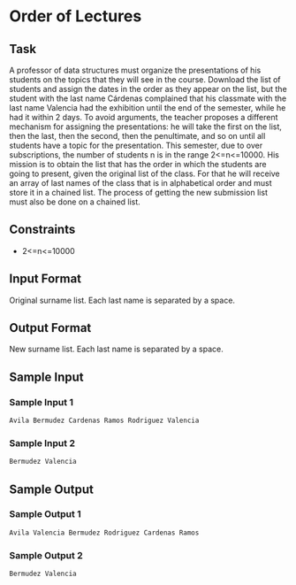 # Order of Lectures

## Task

A professor of data structures must organize the presentations of his students 
on the topics that they will see in the course. Download the list of students 
and assign the dates in the order as they appear on the list, but the student 
with the last name Cárdenas complained that his classmate with the last name 
Valencia had the exhibition until the end of the semester, while he had it within 
2 days. To avoid arguments, the teacher proposes a different mechanism for assigning 
the presentations: he will take the first on the list, then the last, then the second, 
then the penultimate, and so on until all students have a topic for the presentation. 
This semester, due to over subscriptions, the number of students n is in the range 2<=n<=10000. 
His mission is to obtain the list that has the order in which the students are going 
to present, given the original list of the class. For that he will receive an array 
of last names of the class that is in alphabetical order and must store it in a 
chained list. The process of getting the new submission list must also be done on 
a chained list.

## Constraints

- 2<=n<=10000

## Input Format

Original surname list. Each last name is separated by a space.

## Output Format

New surname list. Each last name is separated by a space.

## Sample Input

### Sample Input 1
```java {.highlight .highlight-source-java .bg-black}
Avila Bermudez Cardenas Ramos Rodriguez Valencia
```
### Sample Input 2
```java {.highlight .highlight-source-java .bg-black}
Bermudez Valencia
```

## Sample Output

### Sample Output 1
```java {.highlight .highlight-source-java .bg-black}
Avila Valencia Bermudez Rodriguez Cardenas Ramos
```
### Sample Output 2
```java {.highlight .highlight-source-java .bg-black}
Bermudez Valencia
```
